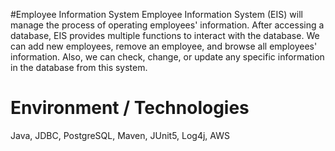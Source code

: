 #Employee Information System
 Employee Information System (EIS) will manage the process of operating employees' information. After accessing a database, EIS provides multiple functions to interact with the database. We can add new employees, remove an employee, and browse all employees' information. Also, we can check,  change, or update any specific information in the database from this system.

# Environment / Technologies
  Java, JDBC, PostgreSQL, Maven, JUnit5, Log4j, AWS